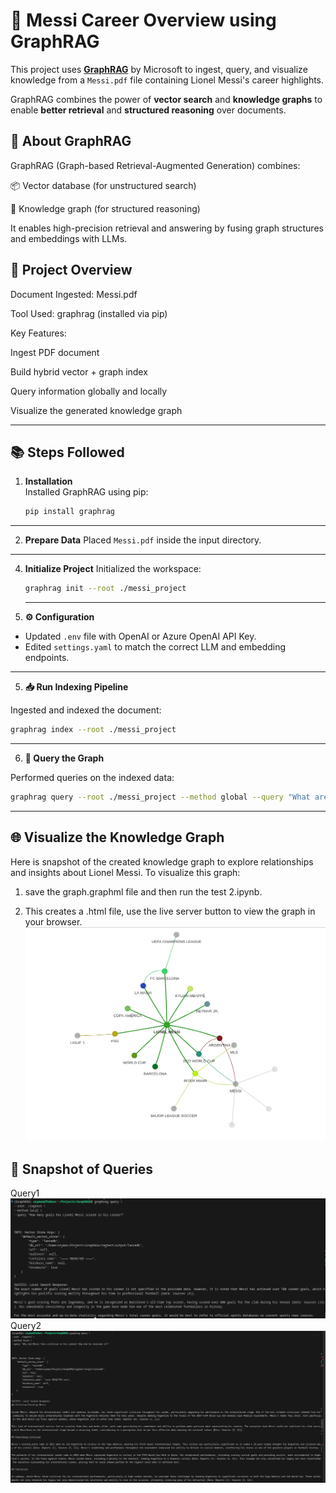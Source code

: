 # 🐐  Messi Career Overview using GraphRAG

This project uses **[GraphRAG](https://microsoft.github.io/graphrag/get_started/)** by Microsoft to ingest, query, and visualize knowledge from a `Messi.pdf` file containing Lionel Messi's career highlights.

GraphRAG combines the power of **vector search** and **knowledge graphs** to enable **better retrieval** and **structured reasoning** over documents.
## 📖 About GraphRAG
GraphRAG (Graph-based Retrieval-Augmented Generation) combines:

📦 Vector database (for unstructured search)

🧠 Knowledge graph (for structured reasoning)

It enables high-precision retrieval and answering by fusing graph structures and embeddings with LLMs.




## 🚀 Project Overview
Document Ingested: Messi.pdf

Tool Used: graphrag (installed via pip)

Key Features:

Ingest PDF document

Build hybrid vector + graph index

Query information globally and locally

Visualize the generated knowledge graph


---

## 📚 Steps Followed

1. **Installation**  
   Installed GraphRAG using pip:
   ```bash
   pip install graphrag
   ```
---
   
2. **Prepare Data**
Placed `Messi.pdf` inside the input directory.
---

4. **Initialize Project**
Initialized the workspace:
   ```bash
   graphrag init --root ./messi_project
   ```
   ---
5.  **⚙️ Configuration**

- Updated `.env` file with OpenAI or Azure OpenAI API Key.
- Edited `settings.yaml` to match the correct LLM and embedding endpoints.

---

5.  **📥 Run Indexing Pipeline**

Ingested and indexed the document:

```bash
graphrag index --root ./messi_project
```
---
6. **🔎 Query the Graph**

Performed queries on the indexed data:

```bash
graphrag query --root ./messi_project --method global --query "What are Lionel Messi's major achievements?"
```
---
## 🌐 Visualize the Knowledge Graph

Here is snapshot of the created knowledge graph to explore relationships and insights about Lionel Messi.
 To visualize this graph:
 1. save the graph.graphml file and then run the test 2.ipynb.
    
 2. This creates a .html file, use the live server button to view the graph in your browser.
 ![Knowledge Graph Visualization](https://raw.githubusercontent.com/sa9arr/GraphRAG/main/images/graph.png)

## 🔎 Snapshot of Queries
Query1
![Query](https://raw.githubusercontent.com/sa9arr/GraphRAG/main/images/query.png)
Query2
![Query](https://raw.githubusercontent.com/sa9arr/GraphRAG/main/images/query1.png)




   
  
  


















